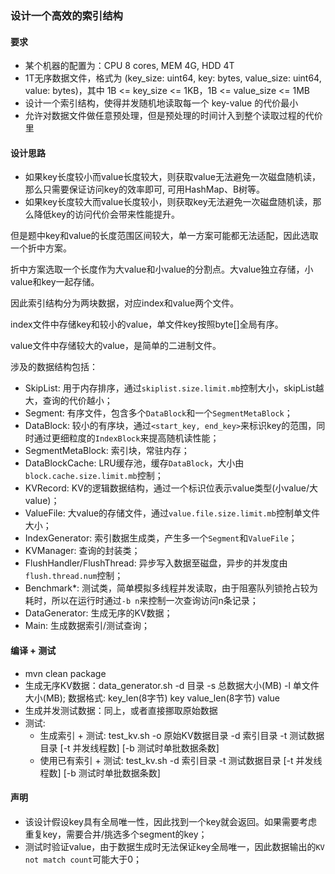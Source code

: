 ### 设计一个高效的索引结构

#### 要求
- 某个机器的配置为：CPU 8 cores, MEM 4G, HDD 4T
- 1T无序数据文件，格式为 (key_size: uint64, key: bytes, value_size: uint64, value: bytes)，其中 1B <= key_size <= 1KB，1B <= value_size <= 1MB
- 设计一个索引结构，使得并发随机地读取每一个 key-value 的代价最小
- 允许对数据文件做任意预处理，但是预处理的时间计入到整个读取过程的代价里

#### 设计思路
- 如果key长度较小而value长度较大，则获取value无法避免一次磁盘随机读，那么只需要保证访问key的效率即可, 可用HashMap、B树等。
- 如果key长度较大而value长度较小，则获取key无法避免一次磁盘随机读，那么降低key的访问代价会带来性能提升。

但是题中key和value的长度范围区间较大，单一方案可能都无法适配，因此选取一个折中方案。

折中方案选取一个长度作为大value和小value的分割点。大value独立存储，小value和key一起存储。

因此索引结构分为两块数据，对应index和value两个文件。

index文件中存储key和较小的value，单文件key按照byte[]全局有序。

value文件中存储较大的value，是简单的二进制文件。

涉及的数据结构包括：
- SkipList: 用于内存排序，通过`skiplist.size.limit.mb`控制大小，skipList越大，查询的代价越小；
- Segment: 有序文件，包含多个`DataBlock`和一个`SegmentMetaBlock`；
- DataBlock: 较小的有序块，通过`<start_key, end_key>`来标识key的范围，同时通过更细粒度的`IndexBlock`来提高随机读性能；
- SegmentMetaBlock: 索引块，常驻内存；
- DataBlockCache: LRU缓存池，缓存`DataBlock`，大小由`block.cache.size.limit.mb`控制；
- KVRecord: KV的逻辑数据结构，通过一个标识位表示value类型(小value/大value)；
- ValueFile: 大value的存储文件，通过`value.file.size.limit.mb`控制单文件大小；
- IndexGenerator: 索引数据生成类，产生多一个`Segment`和`ValueFile`；
- KVManager: 查询的封装类；
- FlushHandler/FlushThread: 异步写入数据至磁盘，异步的并发度由`flush.thread.num`控制；
- Benchmark*: 测试类，简单模拟多线程并发读取，由于阻塞队列锁抢占较为耗时，所以在运行时通过`-b n`来控制一次查询访问n条记录；
- DataGenerator: 生成无序的KV数据；
- Main: 生成数据索引/测试查询；

#### 编译 + 测试
- mvn clean package
- 生成无序KV数据：data_generator.sh -d 目录 -s 总数据大小(MB) -l 单文件大小(MB); 数据格式: key_len(8字节) key value_len(8字节) value
- 生成并发测试数据：同上，或者直接挪取原始数据
- 测试:
  - 生成索引 + 测试: test_kv.sh -o 原始KV数据目录 -d 索引目录 -t 测试数据目录 [-t 并发线程数] [-b 测试时单批数据条数]
  - 使用已有索引 + 测试: test_kv.sh -d 索引目录 -t 测试数据目录 [-t 并发线程数] [-b 测试时单批数据条数]

#### 声明
- 该设计假设key具有全局唯一性，因此找到一个key就会返回。如果需要考虑重复key，需要合并/挑选多个segment的key；
- 测试时验证value，由于数据生成时无法保证key全局唯一，因此数据输出的`KV not match count`可能大于0；